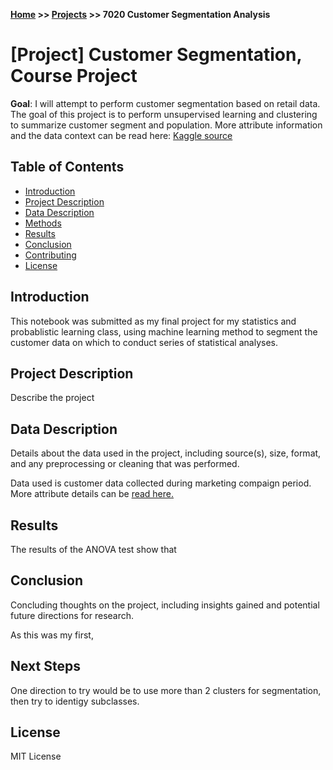**[Home](https://yvesmango.github.io/) >> [Projects](https://yvesmango.github.io/projects) >>  7020 Customer Segmentation Analysis**

# [Project] Customer Segmentation, Course Project

**Goal**: I will attempt to perform customer segmentation based on retail data. The goal of this project is to perform  unsupervised learning and clustering to summarize customer segment and population. More attribute information and the data context can be read here: [Kaggle source](https://www.kaggle.com/datasets/imakash3011/customer-personality-analysis) 

## Table of Contents

- [Introduction](#introduction)
- [Project Description](#project-description)
- [Data Description](#data-description)
- [Methods](#methods)
- [Results](#results)
- [Conclusion](#conclusion)
- [Contributing](#contributing)
- [License](#license)

## Introduction

This notebook was submitted as my final project for my statistics and probablistic learning class, using machine learning method to segment the customer data on which to conduct series of statistical analyses.

## Project Description

Describe the project


## Data Description

Details about the data used in the project, including source(s), size, format, and any preprocessing or cleaning that was performed.

Data used is customer data collected during marketing compaign period. More attribute details can be [read here.](https://www.kaggle.com/datasets/imakash3011/customer-personality-analysis)

## Results

The results of the ANOVA test show that

## Conclusion

Concluding thoughts on the project, including insights gained and potential future directions for research.

As this was my first, 

## Next Steps

One direction to try would be to use more than 2 clusters for segmentation, then try to identigy subclasses. 

## License

MIT License

